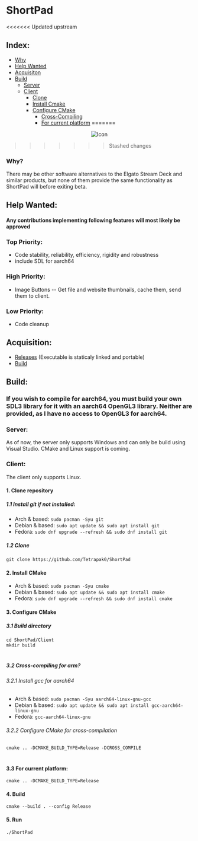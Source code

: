 # ShortPad
<<<<<<< Updated upstream

## Index:
- [Why](#why)
- [Help Wanted](#help-wanted)
- [Acquisiton](#acquisition)
- [Build](#build)
    - [Server](#server)
    - [Client](#client)
        - [Clone](#1-clone-repository)
        - [Install Cmake](#2-install-cmake)
        - [Configure CMake](#3-configure-cmake)
            - [Cross-Compiling](#32-cross-compiling-for-arm)
            - [For current platform](#33-for-current-platform)
=======
<p align="center">
  <img src="https://github.com/Tetrapak0/ShortPad/icon.png?raw=true" alt="Icon"/>
</p>

>>>>>>> Stashed changes
### Why?
There may be other software alternatives to the Elgato Stream Deck and similar products, but none of them provide the same functionality as ShortPad will before exiting beta.
## Help Wanted:
#### Any contributions implementing following features will most likely be approved
### Top Priority:
- Code stability, reliability, efficiency, rigidity and robustness
- include SDL for aarch64
### High Priority:
- Image Buttons -- Get file and website thumbnails, cache them, send them to client.
### Low Priority:
- Code cleanup
## Acquisition:
- [Releases](https://github.com/Tetrapak0/ShortPad/releases) (Executable is staticaly linked and portable)
- [Build](#build)
## Build:
### **If you wish to compile for aarch64, you must build your own SDL3 library for it with an aarch64 OpenGL3 library. Neither are provided, as I have no access to OpenGL3 for aarch64.**
### Server:
As of now, the server only supports Windows and can only be build using Visual Studio. CMake and Linux support is coming.
### Client:
The client only supports Linux.
#### 1. Clone repository
##### 1.1 Install git if not installed:
- Arch & based: `sudo pacman -Syu git`
- Debian & based: `sudo apt update && sudo apt install git`
- Fedora: `sudo dnf upgrade --refresh && sudo dnf install git`
##### 1.2 Clone
`git clone https://github.com/Tetrapak0/ShortPad`
#### 2. Install CMake
- Arch & based: `sudo pacman -Syu cmake`
- Debian & based: `sudo apt update && sudo apt install cmake`
- Fedora: `sudo dnf upgrade --refresh && sudo dnf install cmake`
#### 3. Configure CMake
##### 3.1 Build directory
```shell
cd ShortPad/Client
mkdir build
```
#
##### 3.2 Cross-compiling for arm?
###### 3.2.1 Install gcc for aarch64
- Arch & based: `sudo pacman -Syu aarch64-linux-gnu-gcc`
- Debian & based: `sudo apt update && sudo apt install gcc-aarch64-linux-gnu`
- Fedora: `gcc-aarch64-linux-gnu`
###### 3.2.2 Configure CMake for cross-compilation
```shell
cmake .. -DCMAKE_BUILD_TYPE=Release -DCROSS_COMPILE
```
#
#### 3.3 For current platform:
```shell
cmake .. -DCMAKE_BUILD_TYPE=Release
```
#### 4. Build
```shell
cmake --build . --config Release
```
#### 5. Run
```shell
./ShortPad
```
